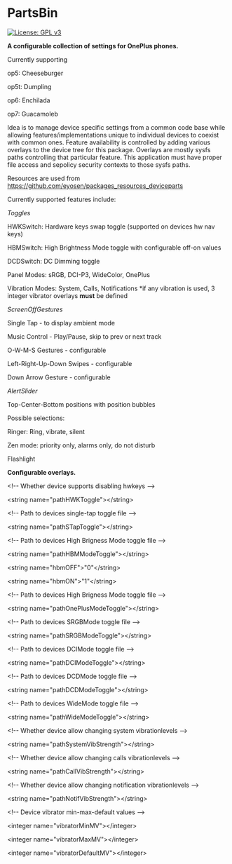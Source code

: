# PartsBin
[![License: GPL v3](https://img.shields.io/badge/License-GPL%20v3-blue.svg)](./LICENSE.txt)

**A configurable collection of settings for OnePlus phones.**

Currently supporting

 op5: Cheeseburger

 op5t: Dumpling

 op6: Enchilada

 op7: Guacamoleb

Idea is to manage device specific settings from a common code base while allowing
features/implementations unique to individual devices to coexist with common
ones. Feature availability is controlled by adding various overlays to the device
tree for this package. Overlays are mostly sysfs paths controlling that particular
feature. This application must have proper file access and sepolicy security contexts
to those sysfs paths.

Resources are used from https://github.com/eyosen/packages_resources_deviceparts

Currently supported features include:

*Toggles*

HWKSwitch: Hardware keys swap toggle (supported on devices hw nav keys)

HBMSwitch: High Brightness Mode toggle with configurable off-on values

DCDSwitch: DC Dimming toggle

Panel Modes: sRGB, DCI-P3, WideColor, OnePlus

Vibration Modes: System, Calls, Notifications
*if any vibration is used, 3 integer vibrator overlays **must** be defined

*ScreenOffGestures*

Single Tap - to display ambient mode

Music Control - Play/Pause, skip to prev or next track

O-W-M-S Gestures - configurable

Left-Right-Up-Down Swipes - configurable

Down Arrow Gesture - configurable

*AlertSlider*

Top-Center-Bottom positions with position bubbles

Possible selections:

Ringer: Ring, vibrate, silent

Zen mode: priority only, alarms only, do not disturb

Flashlight

**Configurable overlays.**

\<!-- Whether device supports disabling hwkeys -->

\<string name="pathHWKToggle">\</string>

\<!-- Path to devices single-tap toggle file -->

\<string name="pathSTapToggle">\</string>

\<!-- Path to devices High Brigness Mode toggle file -->

\<string name="pathHBMModeToggle">\</string>

\<string name="hbmOFF">"0"\</string>

\<string name="hbmON">"1"\</string>

\<!-- Path to devices High Brigness Mode toggle file -->

\<string name="pathOnePlusModeToggle">\</string>

\<!-- Path to devices SRGBMode toggle file -->

\<string name="pathSRGBModeToggle">\</string>

\<!-- Path to devices DCIMode toggle file -->

\<string name="pathDCIModeToggle">\</string>

\<!-- Path to devices DCDMode toggle file -->

\<string name="pathDCDModeToggle">\</string>

\<!-- Path to devices WideMode toggle file -->

\<string name="pathWideModeToggle">\</string>

\<!-- Whether device allow changing system vibrationlevels -->

\<string name="pathSystemVibStrength">\</string>

\<!-- Whether device allow changing calls vibrationlevels -->

\<string name="pathCallVibStrength">\</string>

\<!-- Whether device allow changing notification vibrationlevels -->

\<string name="pathNotifVibStrength">\</string>

\<!-- Device vibrator min-max-default values -->

\<integer name="vibratorMinMV">\</integer>

\<integer name="vibratorMaxMV">\</integer>

\<integer name="vibratorDefaultMV">\</integer>
